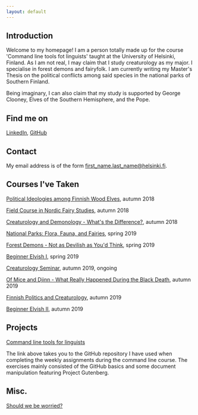 ```yaml
---
layout: default
---
```


## Introduction

Welcome to my homepage! I am a person totally made up for the course 'Command line tools fot linguists' taught at the 
University of Helsinki, Finland. As I am not real, I may claim that I study creaturology as my major. I specialise in 
forest demons and fairyfolk. I am currently writing my Master's Thesis on the political conflicts among said species 
in the national parks of Southern Finland.

Being imaginary, I can also claim that my study is supported by George Clooney, Elves of the Southern Hemisphere, 
and the Pope.

## Find me on

[LinkedIn](https://fi.linkedin.com/blizzard-creaturology), [GitHub](https://github.com/v3r1a)

## Contact

My email address is of the form first_name.last_name@helsinki.fi. 

## Courses I've Taken

[Political Ideologies among Finnish Wood Elves](https://courses.helsinki.fi/wood-elf-politics), autumn 2018

[Field Course in Nordic Fairy Studies](https://courses.helsinki.fi/fairy-field-course), autumn 2018

[Creaturology and Demonology - What's the Difference?](https://courses.helsinki.fi/creatures-demons-difference), autumn 2018

[National Parks: Flora, Fauna, and Fairies](https://courses.helsinki.fi/national-park-fairies), spring 2019

[Forest Demons - Not as Devilish as You'd Think](https://courses.helsinki.fi/not-actually-demons-only-ugly), spring 2019

[Beginner Elvish I](https://courses.helsinki.fi/beginner-elvish-i), spring 2019

[Creaturology Seminar](https://courses.helsinki.fi/creaturology-seminar), autumn 2019, ongoing

[Of Mice and Djinn - What Really Happened During the Black Death](https://courses.helsinki.fi/of-mice-and-djinn), autumn 2019

[Finnish Politics and Creaturology](https://courses.helsinki.fi/politics-creaturology), autumn 2019

[Beginner Elvish II](https://courses.helsinki.fi/beginner-elvish-ii), autumn 2019

## Projects

[Command line tools for linguists](https://github.com/v3r1a/cmdline-course/)

The link above takes you to the GitHub repository I have used when completing the weekly assignments during the 
command line course. The exercises mainly consisted of the GitHub basics and some document manipulation featuring 
Project Gutenberg.

## Misc. 

[Should we be worried?](https://www.reddit.com/r/finlandConspiracy/) 
